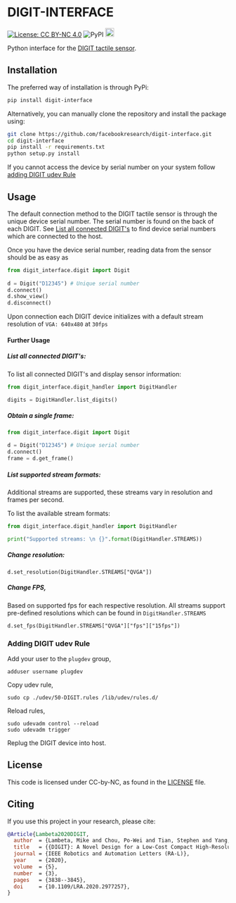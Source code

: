# DIGIT-INTERFACE

[![License: CC BY-NC 4.0](https://img.shields.io/badge/License-CC%20BY--NC%204.0-lightgrey.svg)](LICENSE)
![PyPI](https://img.shields.io/pypi/v/digit-interface)
<a href="https://digit.ml/">
<img height="20" src="/docs/digit-logo.svg" alt="DIGIT-logo" />
</a>

Python interface for the [DIGIT tactile sensor](https://digit.ml).

## Installation

The preferred way of installation is through PyPi:

```bash
pip install digit-interface
```

Alternatively, you can manually clone the repository and install the package using:

```bash
git clone https://github.com/facebookresearch/digit-interface.git 
cd digit-interface
pip install -r requirements.txt
python setup.py install
```

If you cannot access the device by serial number on your system follow [adding DIGIT udev Rule](#adding-digit-udev-rule)

## Usage
The default connection method to the DIGIT tactile sensor is through the unique device serial number. The serial number
is found on the back of each DIGIT.
See [List all connected DIGIT's](#list-all-connected-digits) to find device serial numbers which are connected to the 
host.

Once you have the device serial number, reading data from the sensor should be as easy as
```python
from digit_interface.digit import Digit
 
d = Digit("D12345") # Unique serial number
d.connect()
d.show_view()
d.disconnect()
```

Upon connection each DIGIT device initializes with a default stream resolution of ```VGA: 640x480``` at ```30fps```

#### Further Usage
##### List all connected DIGIT's:
To list all connected DIGIT's and display sensor information:
```python
from digit_interface.digit_handler import DigitHandler

digits = DigitHandler.list_digits()
```

##### Obtain a single frame:
```python
from digit_interface.digit import Digit

d = Digit("D12345") # Unique serial number
d.connect()
frame = d.get_frame()
```

##### List supported stream formats:
Additional streams are supported, these streams vary in resolution and frames per second. 

To list the available stream formats:
```python
from digit_interface.digit_handler import DigitHandler

print("Supported streams: \n {}".format(DigitHandler.STREAMS))
```

##### Change resolution:
```
d.set_resolution(DigitHandler.STREAMS["QVGA"])
```

##### Change FPS, 
Based on supported fps for each respective resolution. All streams support pre-defined resolutions which can 
be found in ```DigitHandler.STREAMS```
```
d.set_fps(DigitHandler.STREAMS["QVGA"]["fps"]["15fps"])
```

### Adding DIGIT udev Rule
Add your user to the ```plugdev``` group,

```
adduser username plugdev
```

Copy udev rule,

```
sudo cp ./udev/50-DIGIT.rules /lib/udev/rules.d/
```

Reload rules,

```
sudo udevadm control --reload
sudo udevadm trigger
```
 
Replug the DIGIT device into host.

## License
This code is licensed under CC-by-NC, as found in the [LICENSE](LICENSE) file.

## Citing
If you use this project in your research, please cite:

```BibTeX
@Article{Lambeta2020DIGIT,
  author  = {Lambeta, Mike and Chou, Po-Wei and Tian, Stephen and Yang, Brian and Maloon, Benjamin and Victoria Rose Most and Stroud, Dave and Santos, Raymond and Byagowi, Ahmad and Kammerer, Gregg and Jayaraman, Dinesh and Calandra, Roberto},
  title   = {{DIGIT}: A Novel Design for a Low-Cost Compact High-Resolution Tactile Sensor with Application to In-Hand Manipulation},
  journal = {IEEE Robotics and Automation Letters (RA-L)},
  year    = {2020},
  volume  = {5},
  number  = {3},
  pages   = {3838--3845},
  doi     = {10.1109/LRA.2020.2977257},
}
```
